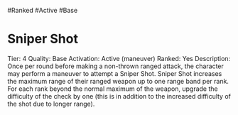 #Ranked
#Active
#Base
# Sniper Shot
Tier: 4
Quality: Base
Activation: Active (maneuver)
Ranked: Yes
Description: Once per round before making a non-thrown ranged attack, the character may perform a maneuver to attempt a Sniper Shot. Sniper Shot increases the maximum range of their ranged weapon up to one range band per rank. For each rank beyond the normal maximum of the weapon, upgrade the difficulty of the check by one (this is in addition to the increased difficulty of the shot due to longer range).